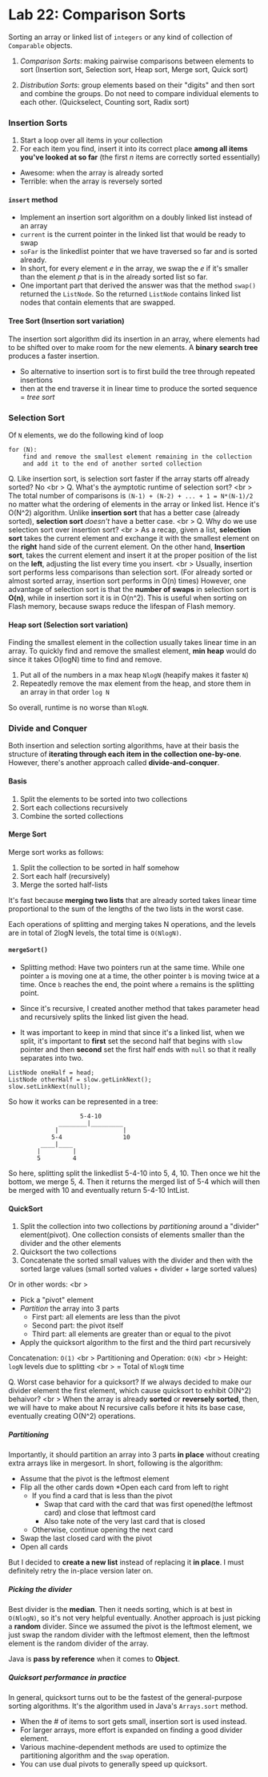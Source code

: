 Lab 22: Comparison Sorts
===

Sorting an array or linked list of ```integers``` or any kind of collection of ```Comparable``` objects.

1. *Comparison Sorts*: making pairwise comparisons between elements to sort (Insertion sort, Selection sort, Heap sort, Merge sort, Quick sort)

2. *Distribution Sorts*: group elements based on their "digits" and then sort and combine the groups. Do not need to compare individual elements to each other. (Quickselect, Counting sort, Radix sort)

### Insertion Sorts
1. Start a loop over all items in your collection
2. For each item you find, insert it into its correct place **among all items you've looked at so far** (the first *n* items are correctly sorted essentially)

* Awesome: when the array is already sorted
* Terrible: when the array is reversely sorted

#### ```insert``` method
* Implement an insertion sort algorithm on a doubly linked list instead of an array
* ```current``` is the current pointer in the linked list that would be ready to swap
* ```soFar``` is the linkedlist pointer that we have traversed so far and is sorted already.
* In short, for every element *e* in the array, we swap the *e* if it's smaller than the element *p* that is in the already sorted list so far.
* One important part that derived the answer was that the method ```swap()``` returned the ```ListNode```. So the returned ```ListNode``` contains linked list nodes that contain elements that are swapped.

#### Tree Sort (Insertion sort variation)
The insertion sort algorithm did its insertion in an array, where elements had to be shifted over to make room for the new elements. A **binary search tree** produces a faster insertion. 

* So alternative to insertion sort is to first build the tree through repeated insertions
* then at the end traverse it in linear time to produce the sorted sequence
= *tree sort*

### Selection Sort
Of ```N``` elements, we do the following kind of loop
```
for (N):
    find and remove the smallest element remaining in the collection
    and add it to the end of another sorted collection
```

Q. Like insertion sort, is selection sort faster if the array starts off already sorted? No <br \>
Q. What's the aymptotic runtime of selection sort? <br \>
The total number of comparisons is ```(N-1) + (N-2) + ... + 1 = N*(N-1)/2``` no matter what the ordering of elements in the array or linked list. Hence it's O(N^2) algorithm. Unlike **insertion sort** that has a better case (already sorted), **selection sort** *doesn't* have a better case. <br \>
Q. Why do we use selection sort over insertion sort? <br \>
As a recap, given a list, **selection sort** takes the current element and exchange it with the smallest element on the **right** hand side of the current element. On the other hand, **Insertion sort**, takes the current element and insert it at the proper position of the list on the **left**, adjusting the list every time you insert. <br \>
Usually, insertion sort performs less comparisons than selection sort. (For already sorted or almost sorted array, insertion sort performs in O(n) times) However, one advantage of selection sort is that the **number of swaps** in selection sort is **O(n)**, while in insertion sort it is in O(n^2). This is useful when sorting on Flash memory, because swaps reduce the lifespan of Flash memory.

#### Heap sort (Selection sort variation)
Finding the smallest element in the collection usually takes linear time in an array. To quickly find and remove the smallest element, **min heap** would do since it takes O(logN) time to find and remove. 

1. Put all of the numbers in a max heap ```NlogN``` (heapify makes it faster ```N```)
2. Repeatedly remove the max element from the heap, and store them in an array in that order ```log N```

So overall, runtime is no worse than ```NlogN```. 

### Divide and Conquer
Both insertion and selection sorting algorithms, have at their basis the structure of **iterating through each item in the collection one-by-one**. However, there's another approach called **divide-and-conquer**. 

#### Basis

1. Split the elements to be sorted into two collections
2. Sort each collections recursively
3. Combine the sorted collections

#### Merge Sort
Merge sort works as follows:

1. Split the collection to be sorted in half somehow
2. Sort each half (recursively)
3. Merge the sorted half-lists

It's fast because **merging two lists** that are already sorted takes linear time proportional to the sum of the lengths of the two lists in the worst case.

Each operations of splitting and merging takes N operations, and the levels are in total of 2logN levels, the total time is ```O(NlogN)```.

#### ```mergeSort()```
* Splitting method: Have two pointers run at the same time. While one pointer ```a``` is moving one at a time, the other pointer ```b``` is moving twice at a time. Once ```b``` reaches the end, the point where ```a``` remains is the splitting point.

* Since it's recursive, I created another method that takes parameter head and recursively splits the linked list given the head. 

* It was important to keep in mind that since it's a linked list, when we split, it's important to **first** set the second half that begins with ```slow``` pointer and then **second** set the first half ends with ```null``` so that it really separates into two. 

```
ListNode oneHalf = head;
ListNode otherHalf = slow.getLinkNext();
slow.setLinkNext(null);
```

So how it works can be represented in a tree:

```
                    5-4-10
              ________|_________
             |                  |
            5-4                 10
         ____|____              
        |         |
        5         4 
```

So here, splitting split the linkedlist 5-4-10 into 5, 4, 10. Then once we hit the bottom, we merge 5, 4. Then it returns the merged list of 5-4 which will then be merged with 10 and eventually return 5-4-10 IntList.

#### QuickSort
1. Split the collection into two collections by *partitioning* around a "divider" element(pivot). One collection consists of elements smaller than the divider and the other elements 
2. Quicksort the two collections
3. Concatenate the sorted small values with the divider and then with the sorted large values (small sorted values + divider + large sorted values) 

Or in other words: <br \>
* Pick a "pivot" element
* *Partition* the array into 3 parts
    * First part: all elements are less than the pivot
    * Second part: the pivot itself
    * Third part: all elements are greater than or equal to the pivot
* Apply the quicksort algorithm to the first and the third part recursively


Concatenation: ```O(1)``` <br \>
Partitioning and Operation: ```O(N)``` <br \>
Height: ```logN``` levels due to splitting <br \>
= Total of ```NlogN``` time

Q. Worst case behavior for a quicksort? If we always decided to make our divider element the first element, which cause quicksort to exhibit O(N^2) behaivor? <br \>
When the array is already **sorted** or **reversely sorted**, then, we will have to make about N recursive calls before it hits its base case, eventually creating O(N^2) operations.

##### Partitioning
Importantly, it should partition an array into 3 parts **in place** without creating extra arrays like in mergesort. In short, following is the algorithm:

* Assume that the pivot is the leftmost element
* Flip all the other cards down
*Open each card from left to right
    * If you find a card that is less than the pivot
        * Swap that card with the card that was first opened(the leftmost card) and close that leftmost card
        * Also take note of the very last card that is closed
    * Otherwise, continue opening the next card 
* Swap the last closed card with the pivot
* Open all cards

But I decided to **create a new list** instead of replacing it **in place**. I must definitely retry the in-place version later on.

##### Picking the divider
Best divider is the **median**. Then it needs sorting, which is at best in ```O(NlogN)```, so it's not very helpful eventually. Another approach is just picking a **random** divider. Since we assumed the pivot is the leftmost element, we just swap the random divider with the leftmost element, then the leftmost element is the random divider of the array.

Java is **pass by reference** when it comes to **Object**.

##### Quicksort performance in practice
In general, quicksort turns out to be the fastest of the general-purpose sorting algorithms. It's the algorithm used in Java's ```Arrays.sort``` method. 

* When the # of items to sort gets small, insertion sort is used instead.
* For larger arrays, more effort is expanded on finding a good divider element.
* Various machine-dependent methods are used to optimize the partitioning algorithm and the ```swap``` operation.
* You can use dual pivots to generally speed up quicksort.

